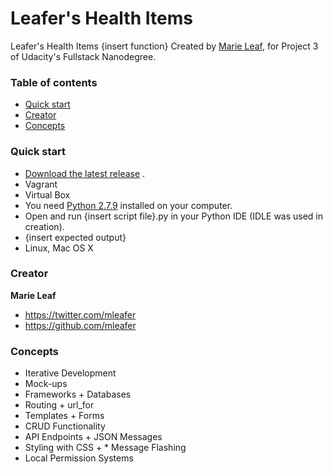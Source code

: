# Leafer's Health Items

Leafer's Health Items {insert function} Created by [Marie Leaf](https://twitter.com/mleafer), for Project 3 of Udacity's Fullstack Nanodegree.


### Table of contents

* [Quick start](#quick-start)
* [Creator](#creator)
* [Concepts](#concepts)

### Quick start

* [Download the latest release](https://github.com/mleafer/fullstacknanodegree/archive/master.zip) .
* Vagrant
* Virtual Box
* You need [Python 2.7.9](https://www.python.org/downloads/) installed on your computer.
* Open and run {insert script file}.py in your Python IDE (IDLE was used in creation).
* {insert expected output}
* Linux, Mac OS X

### Creator

**Marie Leaf**

* <https://twitter.com/mleafer>
* <https://github.com/mleafer>

### Concepts 
* Iterative Development
* Mock-ups
* Frameworks + Databases
* Routing + url_for
* Templates + Forms
* CRUD Functionality
* API Endpoints + JSON Messages
* Styling with CSS + * Message Flashing
* Local Permission Systems
